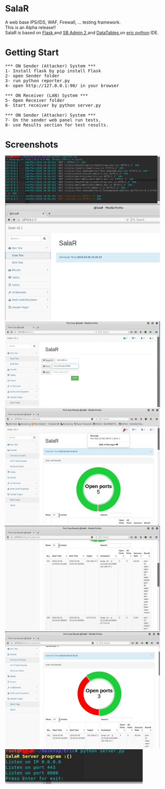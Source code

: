 # SalaR
A web base IPS/IDS, WAF, Firewall, ... testing framework.  
This is an Alpha release!!  
SalaR is based on <a href="http://flask.pocoo.org/">Flask </a> and <a href="https://startbootstrap.com/template-overviews/sb-admin-2/">SB Admin 2 </a> and <a href="https://datatables.net/">DataTables </a> on <a href="https://eric-ide.python-projects.org/">eric python</a> IDE.

# Getting Start
<pre>
*** ON Sender (Attacker) System ***
1- Install flask by pip install Flask
2- open Sender folder 
3- run python reporter.py
4- open http://127.0.0.1:90/ in your browser

*** ON Receiver (LAN) System ***
5- Open Receiver folder
6- Start receiver by python server.py 

*** ON Sender (Attacker) System ***
7- On the sender web panel run tests.
8- use Results section for test results.
</pre>

# Screenshots  
![Alt text](https://raw.githubusercontent.com/Pouya47/SalaR/master/ScreenShots/01-webconsole.JPG)  
![Alt text](https://raw.githubusercontent.com/Pouya47/SalaR/master/ScreenShots/02-web1.JPG)  
![Alt text](https://raw.githubusercontent.com/Pouya47/SalaR/master/ScreenShots/03-ScanTest.JPG)  
![Alt text](https://raw.githubusercontent.com/Pouya47/SalaR/master/ScreenShots/04-ScanResults.JPG)  
![Alt text](https://raw.githubusercontent.com/Pouya47/SalaR/master/ScreenShots/05-results2.JPG)  
![Alt text](https://raw.githubusercontent.com/Pouya47/SalaR/master/ScreenShots/05-results3.JPG)  
![Alt text](https://raw.githubusercontent.com/Pouya47/SalaR/master/ScreenShots/06-Server.JPG)  
